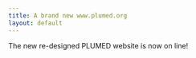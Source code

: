 ```yaml
---
title: A brand new www.plumed.org
layout: default
---
```


The new re-designed PLUMED website is now on line!
